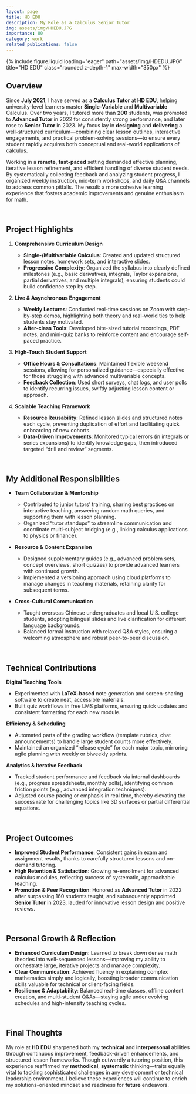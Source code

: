 ```yaml
---
layout: page
title: HD EDU
description: My Role as a Calculus Senior Tutor
img: assets/img/HDEDU.JPG
importance: 80
category: work
related_publications: false
---
```


<div class="row">
  <div class="col-sm mt-3 mt-md-0 text-center">
    {% include figure.liquid
       loading="eager"
       path="assets/img/HDEDU.JPG"
       title="HD EDU"
       class="rounded z-depth-1"
       max-width="350px"
    %}
  </div>
</div>

## Overview

Since **July 2021**, I have served as a **Calculus Tutor** at **HD EDU**, helping university-level learners master **Single-Variable** and **Multivariable** Calculus. Over two years, I tutored more than **200** students, was promoted to **Advanced Tutor** in 2022 for consistently strong performance, and later rose to **Senior Tutor** in 2023. My focus lay in **designing** and **delivering** a well-structured curriculum—combining clear lesson outlines, interactive engagements, and practical problem-solving sessions—to ensure every student rapidly acquires both conceptual and real-world applications of calculus.

Working in a **remote**, **fast-paced** setting demanded effective planning, iterative lesson refinement, and efficient handling of diverse student needs. By systematically collecting feedback and analyzing student progress, I organized weekly instruction, mid-term workshops, and daily Q&A channels to address common pitfalls. The result: a more cohesive learning experience that fosters academic improvements and genuine enthusiasm for math.

<br>

## Project Highlights

1. **Comprehensive Curriculum Design**

   - **Single-/Multivariable Calculus**: Created and updated structured lesson notes, homework sets, and interactive slides.
   - **Progressive Complexity**: Organized the syllabus into clearly defined milestones (e.g., basic derivatives, integrals, Taylor expansions, partial derivatives, and multiple integrals), ensuring students could build confidence step by step.

2. **Live & Asynchronous Engagement**

   - **Weekly Lectures**: Conducted real-time sessions on Zoom with step-by-step demos, highlighting both theory and real-world ties to help students stay motivated.
   - **After-class Tools**: Developed bite-sized tutorial recordings, PDF notes, and mini-quiz banks to reinforce content and encourage self-paced practice.

3. **High-Touch Student Support**

   - **Office Hours & Consultations**: Maintained flexible weekend sessions, allowing for personalized guidance—especially effective for those struggling with advanced multivariable concepts.
   - **Feedback Collection**: Used short surveys, chat logs, and user polls to identify recurring issues, swiftly adjusting lesson content or approach.

4. **Scalable Teaching Framework**

   - **Resource Reusability**: Refined lesson slides and structured notes each cycle, preventing duplication of effort and facilitating quick onboarding of new cohorts.
   - **Data-Driven Improvements**: Monitored typical errors (in integrals or series expansions) to identify knowledge gaps, then introduced targeted “drill and review” segments.

<br>

## My Additional Responsibilities

- **Team Collaboration & Mentorship**

  - Contributed to junior tutors’ training, sharing best practices on interactive teaching, answering random math queries, and supporting them with lesson planning.
  - Organized “tutor standups” to streamline communication and coordinate multi-subject bridging (e.g., linking calculus applications to physics or finance).

- **Resource & Content Expansion**

  - Designed supplementary guides (e.g., advanced problem sets, concept overviews, short quizzes) to provide advanced learners with continued growth.
  - Implemented a versioning approach using cloud platforms to manage changes in teaching materials, retaining clarity for subsequent terms.

- **Cross-Cultural Communication**
  - Taught overseas Chinese undergraduates and local U.S. college students, adopting bilingual slides and live clarification for different language backgrounds.
  - Balanced formal instruction with relaxed Q&A styles, ensuring a welcoming atmosphere and robust peer-to-peer discussion.

<br>

## Technical Contributions

**Digital Teaching Tools**

- Experimented with **LaTeX-based** note generation and screen-sharing software to create neat, accessible materials.
- Built quiz workflows in free LMS platforms, ensuring quick updates and consistent formatting for each new module.

**Efficiency & Scheduling**

- Automated parts of the grading workflow (template rubrics, chat announcements) to handle large student counts more effectively.
- Maintained an organized “release cycle” for each major topic, mirroring agile planning with weekly or biweekly sprints.

**Analytics & Iterative Feedback**

- Tracked student performance and feedback via internal dashboards (e.g., progress spreadsheets, monthly polls), identifying common friction points (e.g., advanced integration techniques).
- Adjusted course pacing or emphasis in real time, thereby elevating the success rate for challenging topics like 3D surfaces or partial differential equations.

<br>

## Project Outcomes

- **Improved Student Performance**: Consistent gains in exam and assignment results, thanks to carefully structured lessons and on-demand tutoring.
- **High Retention & Satisfaction**: Growing re-enrollment for advanced calculus modules, reflecting success of systematic, approachable teaching.
- **Promotion & Peer Recognition**: Honored as **Advanced Tutor** in 2022 after surpassing 160 students taught, and subsequently appointed **Senior Tutor** in 2023, lauded for innovative lesson design and positive reviews.

<br>

## Personal Growth & Reflection

- **Enhanced Curriculum Design**: Learned to break down dense math theories into well-sequenced lessons—improving my ability to orchestrate large, iterative projects and manage complexity.
- **Clear Communication**: Achieved fluency in explaining complex mathematics simply and logically, boosting broader communication skills valuable for technical or client-facing fields.
- **Resilience & Adaptability**: Balanced real-time classes, offline content creation, and multi-student Q&As—staying agile under evolving schedules and high-intensity teaching cycles.

<br>

## Final Thoughts

My role at **HD EDU** sharpened both my **technical** and **interpersonal** abilities through continuous improvement, feedback-driven enhancements, and structured lesson frameworks. Though outwardly a tutoring position, this experience reaffirmed my **methodical**, **systematic** thinking—traits equally vital to tackling sophisticated challenges in any development or technical leadership environment. I believe these experiences will continue to enrich my solutions-oriented mindset and readiness for **future** endeavors.
